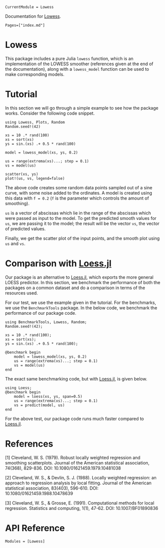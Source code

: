 ```@meta
CurrentModule = Lowess
```
Documentation for [Lowess](https://github.com/xKDR/Lowess.jl).

```@contents
Pages=["index.md"]
```
# Lowess

This package includes a pure Julia `lowess` function, which is an implementation 
of the LOWESS smoother (references given at the end of the documentation), along with 
a `lowess_model` function can be used to make corresponding models. 

# Tutorial

In this section we will go through a simple example to see how the package works. Consider the following code snippet. 

```@example 
using Lowess, Plots, Random
Random.seed!(42)

xs = 10 .* rand(100)
xs = sort(xs)
ys = sin.(xs) .+ 0.5 * rand(100)

model = lowess_model(xs, ys, 0.2)

us = range(extrema(xs)...; step = 0.1)
vs = model(us)

scatter(xs, ys)
plot!(us, vs, legend=false)
```
The above code creates some random data points sampled out of a sine curve, with some noise added to the ordinates. A model is created using this data with `f = 0.2` (`f` is the parameter which controls the amount of smoothing). 

`us` is a vector of abscissas which lie in the range of the abscissas which were passed as input to the model. To get the predicted smooth values for `us`, we are passing it to the model; the result will be the vector `vs`, the vector of predicted values. 

Finally, we get the scatter plot of the input points, and the smooth plot using `us` and `vs`. 

# Comparison with [Loess.jl](https://github.com/JuliaStats/Loess.jl)

Our package is an alternative to [Loess.jl](https://github.com/JuliaStats/Loess.jl), which 
exports the more general LOESS predictor. In this section, we benchmark the performance of both the packages on a common dataset and do a comparison in terms of the resources used. 

For our test, we use the example given in the tutorial. For the benchmarks, we use the `BenchmarkTools` package. In the below code, we benchmark the performance of our package code.

```@repl benchmarking
using BenchmarkTools, Lowess, Random;
Random.seed!(42);

xs = 10 .* rand(100);
xs = sort(xs);
ys = sin.(xs) .+ 0.5 * rand(100);

@benchmark begin
    model = lowess_model(xs, ys, 0.2)
    us = range(extrema(xs)...; step = 0.1)
    vs = model(us)
end
```
The exact same benchmarking code, but with [Loess.jl](https://github.com/JuliaStats/Loess.jl), is given below. 

```@repl benchmarking
using Loess;
@benchmark begin
    model = loess(xs, ys, span=0.5)
    us = range(extrema(xs)...; step = 0.1)
    vs = predict(model, us)
end
```
For the above test, our package code runs much faster compared to [Loess.jl](https://github.com/JuliaStats/Loess.jl).

# References

[1] Cleveland, W. S. (1979). Robust locally weighted regression and smoothing scatterplots. Journal of the American statistical association, 74(368), 829-836. DOI: 10.1080/01621459.1979.10481038

[2] Cleveland, W. S., & Devlin, S. J. (1988). Locally weighted regression: an approach to regression analysis by local fitting. Journal of the American statistical association, 83(403), 596-610. DOI: 10.1080/01621459.1988.10478639

[3] Cleveland, W. S., & Grosse, E. (1991). Computational methods for local regression. Statistics and computing, 1(1), 47-62. DOI: 10.1007/BF01890836

# API Reference

```@autodocs
Modules = [Lowess]
```
